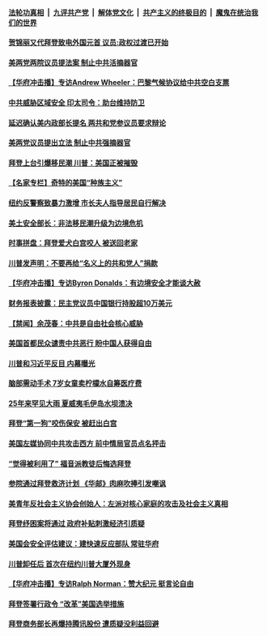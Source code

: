 

####  [法轮功真相](../../../../basic/blob/master/README.md?t=03110631) &nbsp;|&nbsp; [九评共产党](../../../../9ping.md/blob/master/README.md?t=03110631) &nbsp;|&nbsp; [解体党文化](../../../../jtdwh.md/blob/master/README.md?t=03110631)  &nbsp;|&nbsp; [共产主义的终极目的](../../../../gczydzjmd.md/blob/master/README.md?t=03110631) &nbsp;|&nbsp; [魔鬼在统治我们的世界](../../../../mgztzwmdsj.md/blob/master/README.md?t=03110631) 

#### [贺锦丽又代拜登致电外国元首 议员:政权过渡已开始](../pages/prog203/a103071002.md?t=03110631) 

#### [美两党两院议员提法案 制止中共活摘器官](../pages/prog203/a103070912.md?t=03110631) 

#### [【华府冲击播】专访Andrew Wheeler：巴黎气候协议给中共空白支票](../pages/prog203/a103070887.md?t=03110631) 

#### [中共威胁区域安全 印太司令：助台维持防卫](../pages/prog203/a103070849.md?t=03110631) 

#### [延迟确认美内政部长提名 两共和党参议员要求辩论](../pages/prog203/a103070794.md?t=03110631) 

#### [美两党议员提出立法 制止中共强摘器官](../pages/prog203/a103070807.md?t=03110631) 

#### [拜登上台引爆移民潮 川普：美国正被摧毁](../pages/prog203/a103070676.md?t=03110631) 

#### [【名家专栏】奇特的美国“种族主义”](../pages/prog203/a103070431.md?t=03110631) 

#### [纽约反警察致暴力激增 市长夫人指导居民自行解决](../pages/prog203/a103070091.md?t=03110631) 

#### [美土安全部长：非法移民潮升级为边境危机](../pages/prog203/a103070360.md?t=03110631) 

#### [时事拼盘：拜登爱犬白宫咬人 被送回老家](../pages/prog203/a103070333.md?t=03110631) 

#### [川普发声明：不要再给“名义上的共和党人”捐款](../pages/prog203/a103070084.md?t=03110631) 

#### [【华府冲击播】专访Byron Donalds：有边境安全才能谈大赦](../pages/prog203/a103070156.md?t=03110631) 

#### [财务报表披露：民主党议员中国银行持股超10万美元](../pages/prog203/a103070087.md?t=03110631) 

#### [【禁闻】余茂春：中共是自由社会核心威胁](../pages/prog203/a103070098.md?t=03110631) 

#### [美国首都民众谴责中共恶行 盼中国人获得自由](../pages/prog203/a103069628.md?t=03110631) 

#### [川普和习近平反目 内幕曝光](../pages/prog203/a103069916.md?t=03110631) 

#### [脑部需动手术 7岁女童卖柠檬水自筹医疗费](../pages/prog203/a103069884.md?t=03110631) 

#### [25年来罕见大雨 夏威夷毛伊岛水坝溃决](../pages/prog203/a103069864.md?t=03110631) 

#### [拜登“第一狗”咬伤保安 被赶出白宫](../pages/prog203/a103069869.md?t=03110631) 

#### [美国左媒协同中共攻击西方 前中情局官员点名抨击](../pages/prog203/a103069071.md?t=03110631) 

#### [“觉得被利用了” 福音派教徒后悔选拜登](../pages/prog203/a103069361.md?t=03110631) 

#### [参院通过拜登救济计划 《华邮》肉麻吹捧引发嘲讽](../pages/prog203/a103069367.md?t=03110631) 

#### [美青年反社会主义协会创始人：左派对核心家庭的攻击及社会主义真相](../pages/prog203/a103069595.md?t=03110631) 

#### [拜登纾困案将通过 政府补贴刺激经济引质疑](../pages/prog203/a103069634.md?t=03110631) 

#### [美国会安全评估建议：建快速反应部队 常驻华府](../pages/prog203/a103069556.md?t=03110631) 

#### [川普卸任后 首次在纽约川普大厦外现身](../pages/prog203/a103069548.md?t=03110631) 

#### [【华府冲击播】专访Ralph Norman：赞大纪元 挺言论自由](../pages/prog203/a103069444.md?t=03110631) 

#### [拜登签署行政令 “改革”美国选举措施](../pages/prog203/a103069364.md?t=03110631) 

#### [拜登商务部长再爆持腾讯股份 遭质疑没利益回避](../pages/prog203/a103069391.md?t=03110631) 

